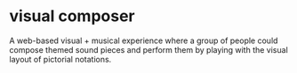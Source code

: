 # visual composer

A web-based visual + musical experience where a group of people could compose themed sound pieces and perform them by playing with the visual layout of pictorial notations.

